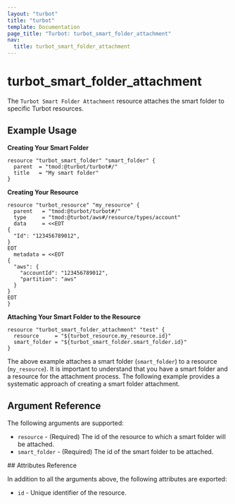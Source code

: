 ```yaml
---
layout: "turbot"
title: "turbot"
template: Documentation
page_title: "Turbot: turbot_smart_folder_attachment"
nav:
  title: turbot_smart_folder_attachment
---
```


# turbot\_smart\_folder\_attachment

The `Turbot Smart Folder Attachment` resource attaches the smart folder to specific Turbot resources.



## Example Usage

**Creating Your Smart Folder**

```hcl
resource "turbot_smart_folder" "smart_folder" {
  parent  = "tmod:@turbot/turbot#/"
  title   = "My smart folder"
}
```

**Creating Your Resource**

```hcl
resource "turbot_resource" "my_resource" {
  parent   = "tmod:@turbot/turbot#/"
  type     = "tmod:@turbot/aws#/resource/types/account"
  data     = <<EOT
{
  "Id": "123456789012",
}
EOT
  metadata = <<EOT
{
  "aws": {
    "accountId": "123456789012",
    "partition": "aws"
  }
}
EOT
}
```

**Attaching Your Smart Folder to the Resource**

```hcl
resource "turbot_smart_folder_attachment" "test" {
  resource     = "${turbot_resource.my_resource.id}" 
  smart_folder = "${turbot_smart_folder.smart_folder.id}"
}
```
The above example attaches a smart folder (`smart_folder`) to a resource (`my_resource`). It is important to understand that you have a smart folder and a resource for the attachment process. The following example provides a systematic approach of creating a smart folder attachment.

## Argument Reference

The following arguments are supported:

- `resource` - (Required) The id of the resource to which a smart folder will be attached.
- `smart_folder` - (Required) The id of the smart folder to be attached.

## Attributes Reference

In addition to all the arguments above, the following attributes are exported:

- `id` - Unique identifier of the resource.

